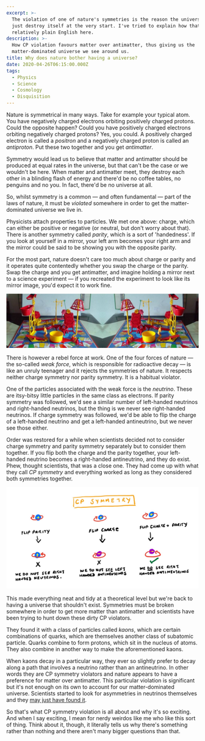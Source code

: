 ```yaml
---
excerpt: >-
  The violation of one of nature's symmetries is the reason the universe didn't
  just destroy itself at the very start. I've tried to explain how that works in
  relatively plain English here.
description: >-
  How CP violation favours matter over antimatter, thus giving us the
  matter-dominated universe we see around us.
title: Why does nature bother having a universe?
date: 2020-04-26T06:15:00.000Z
tags:
  - Physics
  - Science
  - Cosmology
  - Disquisition
---
```

Nature is symmetrical in many ways. Take for example your typical atom. You have negatively charged electrons orbiting positively charged protons. Could the opposite happen? Could you have positively charged electrons orbiting negatively charged protons? Yes, you could. A positively charged electron is called a *positron* and a negatively charged proton is called an *antiproton*. Put these two together and you get *antimatter*.

Symmetry would lead us to believe that matter and antimatter should be produced at equal rates in the universe, but that can't be the case or we wouldn't be here. When matter and antimatter meet, they destroy each other in a blinding flash of energy and there'd be no coffee tables, no penguins and no you. In fact, there'd be no universe at all.

So, whilst symmetry is a common — and often fundamental — part of the laws of nature, it must be *violated* somewhere in order to get the matter-dominated universe we live in.

Physicists attach properties to particles. We met one above: charge, which can either be positive or negative (or neutral, but don't worry about that). There is another symmetry called *parity*, which is a sort of 'handedness'. If you look at yourself in a mirror, your left arm becomes your right arm and the mirror could be said to be showing you with the opposite parity.

For the most part, nature doesn't care too much about charge or parity and it operates quite contentedly whether you swap the charge or the parity. Swap the charge and you get antimatter, and imagine holding a mirror next to a science experiment — if you recreated the experiment to look like its mirror image, you'd expect it to work fine.

![Mousetrap game and its mirror image.](/assets/images/posts/2020/04/2020-04-26-mousetrap.jpg "caption=Mousetrap works the same whether its left-handed or right-handed.|title=Mousetrap works the same whether its left-handed or right-handed.|@itemprop=image")

There is however a rebel force at work. One of the four forces of nature — the so-called *weak force*, which is responsible for radioactive decay — is like an unruly teenager and it rejects the symmetries of nature. It respects neither charge symmetry nor parity symmetry. It is a habitual violator.

One of the particles associated with the weak force is the *neutrino*. These are itsy-bitsy little particles in the same class as electrons. If parity symmetry was followed, we'd see a similar number of left-handed neutrinos and right-handed neutrinos, but the thing is we never see right-handed neutrinos. If charge symmetry was followed, we'd be able to flip the charge of a left-handed neutrino and get a left-handed antineutrino, but we never see those either.

Order was restored for a while when scientists decided not to consider charge symmetry and parity symmetry separately but to consider them together. If you flip both the charge and the parity together, your left-handed neutrino becomes a right-handed antineutrino, and they do exist. Phew, thought scientists, that was a close one. They had come up with what they call *CP symmetry* and everything worked as long as they considered both symmetries together.   

![CP symmetry drawing showing neutrinos.](/assets/images/posts/2020/04/2020-04-26-cp-symmetry.jpg "caption=CP symmetry. We have to flip both charge and parity.|title=CP symmetry. We have to flip both charge and parity.|@itemprop=image")

This made everything neat and tidy at a theoretical level but we're back to having a universe that shouldn't exist. Symmetries must be broken somewhere in order to get more matter than antimatter and scientists have been trying to hunt down these dirty CP violators.

They found it with a class of particles called *kaons*, which are certain combinations of quarks, which are themselves another class of subatomic particle. Quarks combine to form protons, which sit in the nucleus of atoms. They also combine in another way to make the aforementioned kaons.

When kaons decay in a particular way, they ever so slightly prefer to decay along a path that involves a neutrino rather than an antineutrino. In other words they are CP symmetry violators and nature appears to have a preference for matter over antimatter. This particular violation is significant but it's not enough on its own to account for our matter-dominated universe. Scientists started to look for asymmetries in neutrinos themselves and they [may just have found it](https://www.quantamagazine.org/neutrino-asymmetry-passes-critical-threshold-20200415).

So that's what CP symmetry violation is all about and why it's so exciting. And when I say exciting, I mean for nerdy weirdos like me who like this sort of thing. Think about it, though, it literally tells us why there's something rather than nothing and there aren't many bigger questions than that. 

